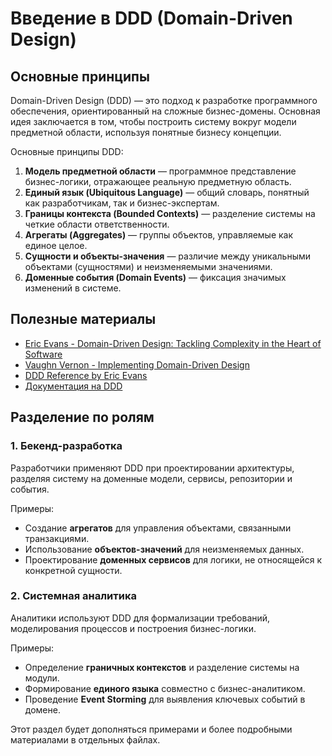 # Введение в DDD (Domain-Driven Design)

## Основные принципы
Domain-Driven Design (DDD) — это подход к разработке программного обеспечения, ориентированный на сложные бизнес-домены. Основная идея заключается в том, чтобы построить систему вокруг модели предметной области, используя понятные бизнесу концепции.

Основные принципы DDD:
1. **Модель предметной области** — программное представление бизнес-логики, отражающее реальную предметную область.
2. **Единый язык (Ubiquitous Language)** — общий словарь, понятный как разработчикам, так и бизнес-экспертам.
3. **Границы контекста (Bounded Contexts)** — разделение системы на четкие области ответственности.
4. **Агрегаты (Aggregates)** — группы объектов, управляемые как единое целое.
5. **Сущности и объекты-значения** — различие между уникальными объектами (сущностями) и неизменяемыми значениями.
6. **Доменные события (Domain Events)** — фиксация значимых изменений в системе.

## Полезные материалы
- [Eric Evans - Domain-Driven Design: Tackling Complexity in the Heart of Software](https://www.amazon.com/Domain-Driven-Design-Tackling-Complexity-Software/dp/0321125215)
- [Vaughn Vernon - Implementing Domain-Driven Design](https://www.amazon.com/Implementing-Domain-Driven-Design-Vaughn-Vernon/dp/0321834577)
- [DDD Reference by Eric Evans](https://domainlanguage.com/ddd/reference/)
- [Документация на DDD](https://martinfowler.com/tags/domain%20driven%20design.html)

## Разделение по ролям
### 1. Бекенд-разработка
Разработчики применяют DDD при проектировании архитектуры, разделяя систему на доменные модели, сервисы, репозитории и события.

Примеры:
- Создание **агрегатов** для управления объектами, связанными транзакциями.
- Использование **объектов-значений** для неизменяемых данных.
- Проектирование **доменных сервисов** для логики, не относящейся к конкретной сущности.

### 2. Системная аналитика
Аналитики используют DDD для формализации требований, моделирования процессов и построения бизнес-логики.

Примеры:
- Определение **граничных контекстов** и разделение системы на модули.
- Формирование **единого языка** совместно с бизнес-аналитиком.
- Проведение **Event Storming** для выявления ключевых событий в домене.

Этот раздел будет дополняться примерами и более подробными материалами в отдельных файлах.

